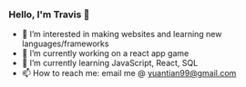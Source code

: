 ### Hello, I'm Travis 👋

- 👀 I’m interested in making websites and learning new languages/frameworks
- 🔭 I’m currently working on a react app game
- 🌱 I’m currently learning JavaScript, React, SQL
- 📫 How to reach me: email me @ yuantian99@gmail.com
